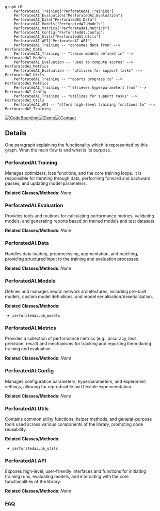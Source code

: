 ```mermaid
graph LR
    PerforatedAI_Training["PerforatedAI.Training"]
    PerforatedAI_Evaluation["PerforatedAI.Evaluation"]
    PerforatedAI_Data["PerforatedAI.Data"]
    PerforatedAI_Models["PerforatedAI.Models"]
    PerforatedAI_Metrics["PerforatedAI.Metrics"]
    PerforatedAI_Config["PerforatedAI.Config"]
    PerforatedAI_Utils["PerforatedAI.Utils"]
    PerforatedAI_API["PerforatedAI.API"]
    PerforatedAI_Training -- "consumes data from" --> PerforatedAI_Data
    PerforatedAI_Training -- "trains models defined in" --> PerforatedAI_Models
    PerforatedAI_Evaluation -- "uses to compute scores" --> PerforatedAI_Metrics
    PerforatedAI_Evaluation -- "utilizes for support tasks" --> PerforatedAI_Utils
    PerforatedAI_Training -- "reports progress to" --> PerforatedAI_Metrics
    PerforatedAI_Training -- "retrieves hyperparameters from" --> PerforatedAI_Config
    PerforatedAI_Training -- "utilizes for support tasks" --> PerforatedAI_Utils
    PerforatedAI_API -- "offers high-level training functions to" --> PerforatedAI_Training
```

[![CodeBoarding](https://img.shields.io/badge/Generated%20by-CodeBoarding-9cf?style=flat-square)](https://github.com/CodeBoarding/GeneratedOnBoardings)[![Demo](https://img.shields.io/badge/Try%20our-Demo-blue?style=flat-square)](https://www.codeboarding.org/demo)[![Contact](https://img.shields.io/badge/Contact%20us%20-%20contact@codeboarding.org-lightgrey?style=flat-square)](mailto:contact@codeboarding.org)

## Details

One paragraph explaining the functionality which is represented by this graph. What the main flow is and what is its purpose.

### PerforatedAI.Training
Manages optimizers, loss functions, and the core training loops. It is responsible for iterating through data, performing forward and backward passes, and updating model parameters.


**Related Classes/Methods**: _None_

### PerforatedAI.Evaluation
Provides tools and routines for calculating performance metrics, validating models, and generating reports based on trained models and test datasets.


**Related Classes/Methods**: _None_

### PerforatedAI.Data
Handles data loading, preprocessing, augmentation, and batching, providing structured input to the training and evaluation processes.


**Related Classes/Methods**: _None_

### PerforatedAI.Models
Defines and manages neural network architectures, including pre-built models, custom model definitions, and model serialization/deserialization.


**Related Classes/Methods**:

- `perforatedai.pb_models`


### PerforatedAI.Metrics
Provides a collection of performance metrics (e.g., accuracy, loss, precision, recall) and mechanisms for tracking and reporting them during training and evaluation.


**Related Classes/Methods**: _None_

### PerforatedAI.Config
Manages configuration parameters, hyperparameters, and experiment settings, allowing for reproducible and flexible experimentation.


**Related Classes/Methods**: _None_

### PerforatedAI.Utils
Contains common utility functions, helper methods, and general-purpose tools used across various components of the library, promoting code reusability.


**Related Classes/Methods**:

- `perforatedai.pb_utils`


### PerforatedAI.API
Exposes high-level, user-friendly interfaces and functions for initiating training runs, evaluating models, and interacting with the core functionalities of the library.


**Related Classes/Methods**: _None_



### [FAQ](https://github.com/CodeBoarding/GeneratedOnBoardings/tree/main?tab=readme-ov-file#faq)